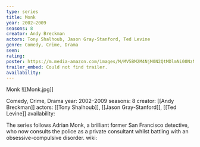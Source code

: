 ```yaml
---
type: series
title: Monk
year: 2002–2009
seasons: 8
creator: Andy Breckman
actors: Tony Shalhoub, Jason Gray-Stanford, Ted Levine
genre: Comedy, Crime, Drama
seen:
rating: 
poster: https://m.media-amazon.com/images/M/MV5BM2M4NjM0N2QtMDlmNi00NzNkLWEyYjItOTczMjk1ZjU2NDdiXkEyXkFqcGdeQXVyNzA5NjUyNjM@._V1_SX300.jpg
trailer_embed: Could not find trailer.
availability:
---
```

Monk
![[Monk.jpg]]

Comedy, Crime, Drama
year: 2002–2009
seasons: 8
creator: [[Andy Breckman]]
actors: [[Tony Shalhoub]], [[Jason Gray-Stanford]], [[Ted Levine]]
availability:

The series follows Adrian Monk, a brilliant former San Francisco detective, who now consults the police as a private consultant whilst battling with an obsessive-compulsive disorder.
wiki: 


